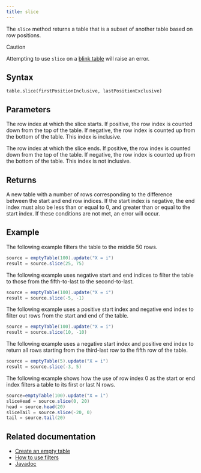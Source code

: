 ```yaml
---
title: slice
---
```


The `slice` method returns a table that is a subset of another table based on row positions.

> [!CAUTION]
> Attempting to use `slice` on a [blink table](../../../conceptual/table-types.md#specialization-3-blink) will raise an error.

## Syntax

```
table.slice(firstPositionInclusive, lastPositionExclusive)
```

## Parameters

<ParamTable>
<Param name="firstPositionInclusive" type="long">

The row index at which the slice starts. If positive, the row index is counted down from the top of the table. If negative, the row index is counted up from the bottom of the table. This index is inclusive.

</Param>
<Param name="lastPositionExclusive" type="long">

The row index at which the slice ends. If positive, the row index is counted down from the top of the table. If negative, the row index is counted up from the bottom of the table. This index is not inclusive.

</Param>
</ParamTable>

## Returns

A new table with a number of rows corresponding to the difference between the start and end row indices. If the start index is negative, the end index must also be less than or equal to 0, and greater than or equal to the start index. If these conditions are not met, an error will occur.

## Example

The following example filters the table to the middle 50 rows.

```groovy order=source,result
source = emptyTable(100).update("X = i")
result = source.slice(25, 75)
```

The following example uses negative start and end indices to filter the table to those from the fifth-to-last to the second-to-last.

```groovy order=source,result
source = emptyTable(100).update("X = i")
result = source.slice(-5, -1)
```

The following example uses a positive start index and negative end index to filter out rows from the start and end of the table.

```groovy order=source,result
source = emptyTable(100).update("X = i")
result = source.slice(10, -10)
```

The following example uses a negative start index and positive end index to return all rows starting from the third-last row to the fifth row of the table.

```groovy order=source,result
source = emptyTable(5).update("X = i")
result = source.slice(-3, 5)
```

The following example shows how the use of row index 0 as the start or end index filters a table to its first or last N rows.

```groovy order=source,sliceHead,head,sliceTail,tail
source=emptyTable(100).update("X = i")
sliceHead = source.slice(0, 20)
head = source.head(20)
sliceTail = source.slice(-20, 0)
tail = source.tail(20)
```

## Related documentation

- [Create an empty table](../../../how-to-guides/new-and-empty-table.md#emptytable)
- [How to use filters](../../../how-to-guides/use-filters.md)
- [Javadoc](https://deephaven.io/core/javadoc/io/deephaven/api/TableOperations.html#slice(long,long))
